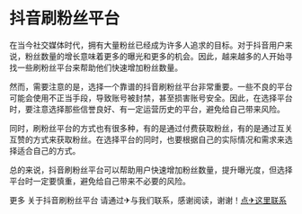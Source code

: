 # 抖音刷粉丝平台

在当今社交媒体时代，拥有大量粉丝已经成为许多人追求的目标。对于抖音用户来说，粉丝数量的增长意味着更多的曝光和更多的机会。因此，越来越多的人开始寻找一些刷粉丝平台来帮助他们快速增加粉丝数量。

然而，需要注意的是，选择一个靠谱的抖音刷粉丝平台非常重要。一些不良的平台可能会使用不正当手段，导致账号被封禁，甚至损害账号安全。因此，在选择平台时，要注意选择那些信誉良好、有一定运营历史的平台，避免给自己带来风险。

同时，刷粉丝平台的方式也有很多种，有的是通过付费获取粉丝，有的是通过互关互赞的方式来获取粉丝。在选择平台的同时，也要根据自己的实际情况和需求来选择适合自己的方式。

总的来说，抖音刷粉丝平台可以帮助用户快速增加粉丝数量，提升曝光度，但选择平台时一定要慎重，避免给自己带来不必要的风险。

更多 关于抖音刷粉丝平台 请通过✈与我们联系，感谢阅读，谢谢！[点✈这里联系](https://jiema.k02.cc)